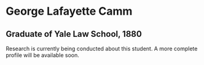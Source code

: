 # George Lafayette Camm
## Graduate of Yale Law School, 1880

Research is currently being conducted about this student. A more complete profile will be available soon.
